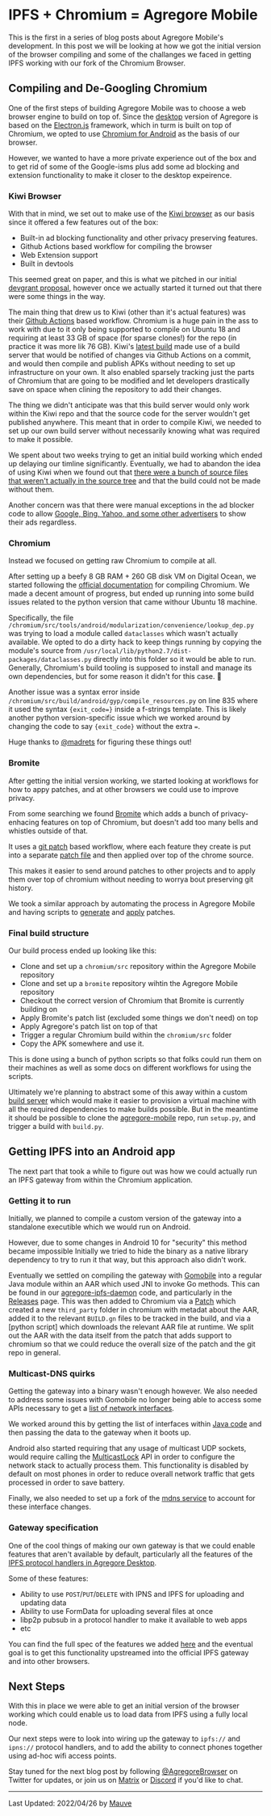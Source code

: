 # IPFS + Chromium = Agregore Mobile

This is the first in a series of blog posts about Agregore Mobile's development.
In this post we will be looking at how we got the initial version of the browser compiling and some of the challanges we faced in getting IPFS working with our fork of the Chromium Browser.

## Compiling and De-Googling Chromium

One of the first steps of building Agregore Mobile was to choose a web browser engine to build on top of.
Since the [desktop](https://github.com/AgregoreWeb/agregore-browser/) version of Agregore is based on the [Electron.js](https://www.electronjs.org/) framework, which in turm is built on top of Chromium, we opted to use [Chromium for Android](https://www.chromium.org/chromium-projects/) as the basis of our browser.

However, we wanted to have a more private experience out of the box and to get rid of some of the Google-isms plus add some ad blocking and extension functionality to make it closer to the desktop expeirence.

### Kiwi Browser

With that in mind, we set out to make use of the [Kiwi browser](https://kiwibrowser.com/) as our basis since it offered a few features out of the box:

- Built-in ad blocking functionality and other privacy preserving features.
- Github Actions based workflow for compiling the browser
- Web Extension support
- Built in devtools

This seemed great on paper, and this is what we pitched in our initial [devgrant proposal](https://github.com/ipfs/devgrants/blob/ef3ac96d6aab4d498b2ecd4cd9f7d99fb29ba2a1/open-grants/open-proposal-agregore-mobile.md#milestone-4-example-app-showcasing-sharing-data), however once we actually started it turned out that there were some things in the way.

The main thing that drew us to Kiwi (other than it's actual features) was their [Github Actions](https://github.com/features/actions) based workflow.
Chromium is a huge pain in the ass to work with due to it only being supported to compile on Ubuntu 18 and requiring at least 33 GB of space (for sparse clones!) for the repo (in practice it was more lik 76 GB).
Kiwi's [latest build](https://github.com/kiwibrowser/src.next/) made use of a build server that would be notified of changes via Github Actions on a commit, and would then compile and publish APKs without needing to set up infrastructure on your own.
It also enabled sparsely tracking just the parts of Chromium that are going to be modified and let developers drastically save on space when clining the repository to add their changes.

The thing we didn't anticipate was that this build server would only work within the Kiwi repo and that the source code for the server wouldn't get published anywhere.
This meant that in order to compile Kiwi, we needed to set up our own build server without necessarily knowing what was required to make it possible.

We spent about two weeks trying to get an initial build working which ended up delaying our timline significantly.
Eventually, we had to abandon the idea of using Kiwi when we found out that [there were a bunch of source files that weren't actually in the source tree](https://github.com/kiwibrowser/src.next/issues/411) and that the build could not be made without them.

Another concern was that there were manual exceptions in the ad blocker code to allow [Google, Bing, Yahoo, and some other advertisers](https://github.com/kiwibrowser/src.next/blob/kiwi/third_party/blink/renderer/core/layout/layout_object.cc#L306) to show their ads regardless.

### Chromium

Instead we focused on getting raw Chromium to compile at all.

After setting up a beefy 8 GB RAM + 260 GB disk VM on Digital Ocean, we started following the [official documentation](https://chromium.googlesource.com/chromium/src/+/master/docs/android_build_instructions.md) for compiling Chromium.
We made a decent amount of progress, but ended up running into some build issues related to the python version that came withour Ubuntu 18 machine.

Specifically, the file `/chromium/src/tools/android/modularization/convenience/lookup_dep.py` was trying to load a module called `dataclasses` which wasn't actually available.
We opted to do a dirty hack to keep things running by copying the module's source from `/usr/local/lib/python2.7/dist-packages/dataclasses.py` directly into this folder so it would be able to run.
Generally, Chromium's build tooling is supposed to install and manage its own dependencies, but for some reason it didn't for this case. 🤷

Another issue was a syntax error inside `/chromium/src/build/android/gyp/compile_resources.py` on line 835 where it used the syntax `{exit_code=}` inside a f-strings template.
This is likely another python version-specific issue which we worked around by changing the code to say `{exit_code}` without the extra `=`.

Huge thanks to [@madrets](https://github.com/AgregoreWeb/agregore-mobile/issues/8#issuecomment-1060942366) for figuring these things out!

### Bromite

After getting the initial version working, we started looking at workflows for how to appy patches, and at other browsers we could use to improve privacy.

From some searching we found [Bromite](https://www.bromite.org/) which adds a bunch of privacy-enhacing features on top of Chromium, but doesn't add too many bells and whistles outside of that.

It uses a [git patch](https://mindmajix.com/patch-workflows-git) based workflow, where each feature they create is put into a separate [patch file](https://github.com/bromite/bromite/tree/master/build/patches) and then applied over top of the chrome source.

This makes it easier to send around patches to other projects and to apply them over top of chromium without needing to worrya bout preserving git history.

We took a similar approach by automating the process in Agregore Mobile and having scripts to [generate](https://github.com/AgregoreWeb/agregore-mobile/blob/default/generate_patch.py) and [apply](https://github.com/AgregoreWeb/agregore-mobile/blob/default/apply_agregore_patches.py) patches.

### Final build structure

Our build process ended up looking like this:

- Clone and set up a `chromium/src` repository within the Agregore Mobile repository
- Clone and set up a `bromite` repository wihtin the Agregore Mobile repository
- Checkout the correct version of Chromium that Bromite is currently building on
- Apply Bromite's patch list (excluded some things we don't need) on top
- Apply Agregore's patch list on top of that
- Trigger a regular Chromium build within the `chromium/src` folder
- Copy the APK somewhere and use it.

This is done using a bunch of python scripts so that folks could run them on their machines as well as some docs on different workflows for using the scripts.

Ultimately we're planning to abstract some of this away within a custom [build server](https://github.com/AgregoreWeb/mobile-build-server) which would make it easier to provision a virtual machine with all the required dependencies to make builds possible.
But in the meantime it should be possible to clone the [agregore-mobile](https://github.com/AgregoreWeb/agregore-mobile) repo, run `setup.py`, and trigger a build with `build.py`.

## Getting IPFS into an Android app

The next part that took a while to figure out was how we could actually run an IPFS gateway from within the Chromium application.

### Getting it to run

Initially, we planned to compile a custom version of the gateway into a standalone executible which we would run on Android.

However, due to some changes in Android 10 for "security" this method became impossible
Initially we tried to hide the binary as a native library dependency to try to run it that way, but this approach also didn't work.

Eventually we settled on compiling the gateway with [Gomobile](https://pkg.go.dev/golang.org/x/mobile/cmd/gomobile) into a regular Java module within an AAR which used JNI to invoke Go methods.
This can be found in our [agregore-ipfs-daemon](https://github.com/AgregoreWeb/agregore-ipfs-daemon/) code, and particularly in the [Releases](https://github.com/AgregoreWeb/agregore-ipfs-daemon/releases) page.
This was then added to Chromium via a [Patch](https://github.com/AgregoreWeb/agregore-mobile/blob/9e7fc70d94ec7ba731928657394bb6992e484f42/patches/0001-AG-IPFS-Daemon.patch) which created a new `third_party` folder in chromium with metadat about the AAR, added it to the relevant `BUILD.gn` files to be tracked in the build, and via a [python script] which downloads the relevant AAR file at runtime.
We split out the AAR with the data itself from the patch that adds support to chromium so that we could reduce the overall size of the patch and the git repo in general.

### Multicast-DNS quirks

Getting the gateway into a binary wasn't enough however.
We also needed to address some issues with Gomobile no longer being able to access some APIs necessary to get a [list of network interfaces](https://github.com/golang/go/issues/40569#issuecomment-1050381441).

We worked around this by getting the list of interfaces within [Java code](https://github.com/AgregoreWeb/agregore-ipfs-daemon/blob/main/get_interfaces.java#L36) and then passing the data to the gateway when it boots up.

Android also started requiring that any usage of multicast UDP sockets, would require calling the [MulticastLock](https://developer.android.com/reference/android/net/wifi/WifiManager.MulticastLock) API in order to configure the network stack to actually process them.
This functionality is disabled by default on most phones in order to reduce overall network traffic that gets processed in order to save battery.

Finally, we also needed to set up a fork of the [mdns service](https://github.com/AgregoreWeb/agregore-ipfs-daemon/blob/main/gateway/gateway.go#L366) to account for these interface changes.

### Gateway specification

One of the cool things of making our own gateway is that we could enable features that aren't available by default, particularly all the features of the [IPFS protocol handlers in Agregore Desktop](https://github.com/AgregoreWeb/agregore-browser/blob/master/docs/Fetch-IPFS.md).

Some of these features:

- Ability to use `POST`/`PUT`/`DELETE` with IPNS and IPFS for uploading and updating data
- Ability to use FormData for uploading several files at once
- libp2p pubsub in a protocol handler to make it available to web apps
- etc

You can find the full spec of the features we added [here](https://github.com/AgregoreWeb/agregore-ipfs-daemon/pull/4/files) and the eventual goal is to get this functionality upstreamed into the official IPFS gateway and into other browsers.

## Next Steps

With this in place we were able to get an initial version of the browser working which could enable us to load data from IPFS using a fully local node.

Our next steps were to look into wiring up the gateway to `ipfs://` and `ipns://` protocol handlers, and to add the ability to connect phones together using ad-hoc wifi access points.

Stay tuned for the next blog post by following [@AgregoreBrowser](https://twitter.com/AgregoreBrowser/) on Twitter for updates, or join us on [Matrix](https://matrix.to/#/#agregore:mauve.moe) or [Discord](https://discord.gg/QMthd4Y) if you'd like to chat.

---

Last Updated: 2022/04/26 by [Mauve](https://blog.mauve.moe)
